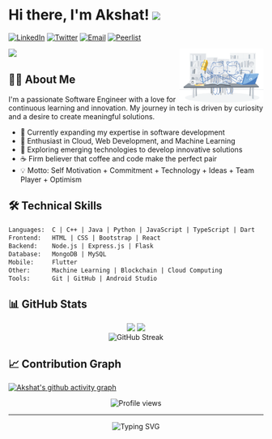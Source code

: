 # Hi there, I'm Akshat! <img src="https://github.com/TheDudeThatCode/TheDudeThatCode/blob/master/Assets/Hi.gif" width="30px">

[![LinkedIn](https://img.shields.io/badge/LinkedIn-0077B5?style=for-the-badge&logo=linkedin&logoColor=white)](https://bit.ly/3nQQfWc)
[![Twitter](https://img.shields.io/badge/Twitter-1DA1F2?style=for-the-badge&logo=twitter&logoColor=white)](https://twitter.com/iakshatgandhi)
[![Email](https://img.shields.io/badge/Email-D14836?style=for-the-badge&logo=gmail&logoColor=white)](mailto:business.akshatgandhi@gmail.com)
[![Peerlist](https://img.shields.io/badge/Peerlist-39A275?style=for-the-badge&logo=peerlist&logoColor=white)](https://peerlist.io/akshatgandhi)

<img src="https://user-images.githubusercontent.com/73097560/115834477-dbab4500-a447-11eb-908a-139a6edaec5c.gif"></a>
<img width="33%" align="right"   src="https://github.com/iakshatgandhi/iakshatgandhi/blob/main/workbench.svg" >

## 👨‍💻 About Me

I'm a passionate Software Engineer with a love for continuous learning and innovation. My journey in tech is driven by curiosity and a desire to create meaningful solutions.

- 🔭 Currently expanding my expertise in software development
- 🌱 Enthusiast in Cloud, Web Development, and Machine Learning
- 🚀 Exploring emerging technologies to develop innovative solutions
- ☕ Firm believer that coffee and code make the perfect pair
- 💡 Motto: Self Motivation + Commitment + Technology + Ideas + Team Player + Optimism

## 🛠️ Technical Skills

```
Languages:  C | C++ | Java | Python | JavaScript | TypeScript | Dart
Frontend:   HTML | CSS | Bootstrap | React
Backend:    Node.js | Express.js | Flask
Database:   MongoDB | MySQL
Mobile:     Flutter
Other:      Machine Learning | Blockchain | Cloud Computing
Tools:      Git | GitHub | Android Studio
```

## 📊 GitHub Stats

<div align="center">
  <img height="180em" src="https://github-readme-stats.vercel.app/api?username=iakshatgandhi&count_private=true&show_icons=true&theme=tokyonight" />
  <img height="180em" src="https://github-readme-stats.vercel.app/api/top-langs/?username=iakshatgandhi&layout=compact&theme=tokyonight" />
</div>

<div align="center">
  <img src="https://streak-stats.demolab.com/?user=iakshatgandhi&theme=tokyonight" alt="GitHub Streak" />
</div>

## 📈 Contribution Graph

[![Akshat's github activity graph](https://github-readme-activity-graph.vercel.app/graph?username=iakshatgandhi&theme=react-dark)](https://github.com/iakshatgandhi)

<div align="center">
  <img src="https://komarev.com/ghpvc/?username=iakshatgandhi&color=brightgreen&style=flat-square" alt="Profile views" />
</div>

---

<div align="center">
  <img src="https://readme-typing-svg.herokuapp.com?font=Fira+Code&pause=1000&color=39FF14&center=true&vCenter=true&width=500&lines=Thanks+for+visiting+my+profile!;Let's+connect+and+build+something+amazing!" alt="Typing SVG" />
</div>

